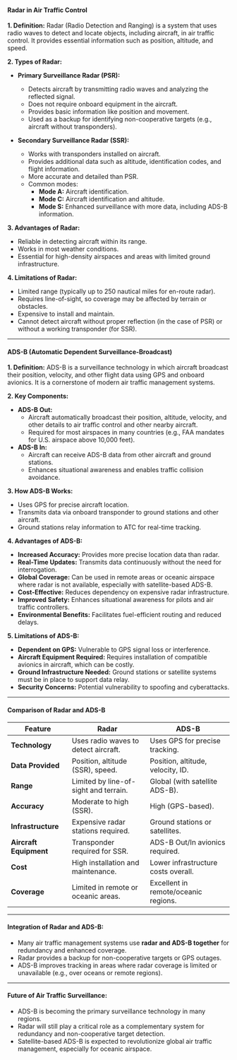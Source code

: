 #### **Radar in Air Traffic Control**

**1. Definition:**
Radar (Radio Detection and Ranging) is a system that uses radio waves to detect and locate objects, including aircraft, in air traffic control. It provides essential information such as position, altitude, and speed.

**2. Types of Radar:**
   - **Primary Surveillance Radar (PSR):**
     - Detects aircraft by transmitting radio waves and analyzing the reflected signal.
     - Does not require onboard equipment in the aircraft.
     - Provides basic information like position and movement.
     - Used as a backup for identifying non-cooperative targets (e.g., aircraft without transponders).

   - **Secondary Surveillance Radar (SSR):**
     - Works with transponders installed on aircraft.
     - Provides additional data such as altitude, identification codes, and flight information.
     - More accurate and detailed than PSR.
     - Common modes:
       - **Mode A:** Aircraft identification.
       - **Mode C:** Aircraft identification and altitude.
       - **Mode S:** Enhanced surveillance with more data, including ADS-B information.

**3. Advantages of Radar:**
   - Reliable in detecting aircraft within its range.
   - Works in most weather conditions.
   - Essential for high-density airspaces and areas with limited ground infrastructure.

**4. Limitations of Radar:**
   - Limited range (typically up to 250 nautical miles for en-route radar).
   - Requires line-of-sight, so coverage may be affected by terrain or obstacles.
   - Expensive to install and maintain.
   - Cannot detect aircraft without proper reflection (in the case of PSR) or without a working transponder (for SSR).

---

#### **ADS-B (Automatic Dependent Surveillance-Broadcast)**

**1. Definition:**
ADS-B is a surveillance technology in which aircraft broadcast their position, velocity, and other flight data using GPS and onboard avionics. It is a cornerstone of modern air traffic management systems.

**2. Key Components:**
   - **ADS-B Out:**
     - Aircraft automatically broadcast their position, altitude, velocity, and other details to air traffic control and other nearby aircraft.
     - Required for most airspaces in many countries (e.g., FAA mandates for U.S. airspace above 10,000 feet).
   - **ADS-B In:**
     - Aircraft can receive ADS-B data from other aircraft and ground stations.
     - Enhances situational awareness and enables traffic collision avoidance.

**3. How ADS-B Works:**
   - Uses GPS for precise aircraft location.
   - Transmits data via onboard transponder to ground stations and other aircraft.
   - Ground stations relay information to ATC for real-time tracking.

**4. Advantages of ADS-B:**
   - **Increased Accuracy:** Provides more precise location data than radar.
   - **Real-Time Updates:** Transmits data continuously without the need for interrogation.
   - **Global Coverage:** Can be used in remote areas or oceanic airspace where radar is not available, especially with satellite-based ADS-B.
   - **Cost-Effective:** Reduces dependency on expensive radar infrastructure.
   - **Improved Safety:** Enhances situational awareness for pilots and air traffic controllers.
   - **Environmental Benefits:** Facilitates fuel-efficient routing and reduced delays.

**5. Limitations of ADS-B:**
   - **Dependent on GPS:** Vulnerable to GPS signal loss or interference.
   - **Aircraft Equipment Required:** Requires installation of compatible avionics in aircraft, which can be costly.
   - **Ground Infrastructure Needed:** Ground stations or satellite systems must be in place to support data relay.
   - **Security Concerns:** Potential vulnerability to spoofing and cyberattacks.

---

#### **Comparison of Radar and ADS-B**

| Feature                  | Radar                                  | ADS-B                                |
|--------------------------|----------------------------------------|--------------------------------------|
| **Technology**           | Uses radio waves to detect aircraft.   | Uses GPS for precise tracking.       |
| **Data Provided**        | Position, altitude (SSR), speed.       | Position, altitude, velocity, ID.    |
| **Range**                | Limited by line-of-sight and terrain.  | Global (with satellite ADS-B).       |
| **Accuracy**             | Moderate to high (SSR).                | High (GPS-based).                    |
| **Infrastructure**       | Expensive radar stations required.     | Ground stations or satellites.       |
| **Aircraft Equipment**   | Transponder required for SSR.          | ADS-B Out/In avionics required.      |
| **Cost**                 | High installation and maintenance.     | Lower infrastructure costs overall.  |
| **Coverage**             | Limited in remote or oceanic areas.    | Excellent in remote/oceanic regions. |

---

#### **Integration of Radar and ADS-B:**
- Many air traffic management systems use **radar and ADS-B together** for redundancy and enhanced coverage.
- Radar provides a backup for non-cooperative targets or GPS outages.
- ADS-B improves tracking in areas where radar coverage is limited or unavailable (e.g., over oceans or remote regions).

---

#### **Future of Air Traffic Surveillance:**
   - ADS-B is becoming the primary surveillance technology in many regions.
   - Radar will still play a critical role as a complementary system for redundancy and non-cooperative target detection.
   - Satellite-based ADS-B is expected to revolutionize global air traffic management, especially for oceanic airspace.